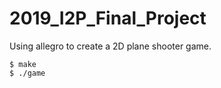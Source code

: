 # 2019_I2P_Final_Project
Using allegro to create a 2D plane shooter game.

```
$ make
$ ./game
```

